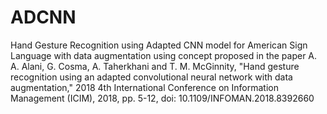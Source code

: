 # ADCNN
Hand Gesture Recognition using Adapted CNN model for American Sign Language
with data augmentation
using concept proposed in the paper
A. A. Alani, G. Cosma, A. Taherkhani and T. M. McGinnity, "Hand gesture recognition using an adapted convolutional neural network with data augmentation," 2018 4th International Conference on Information Management (ICIM), 2018, pp. 5-12, doi: 10.1109/INFOMAN.2018.8392660
